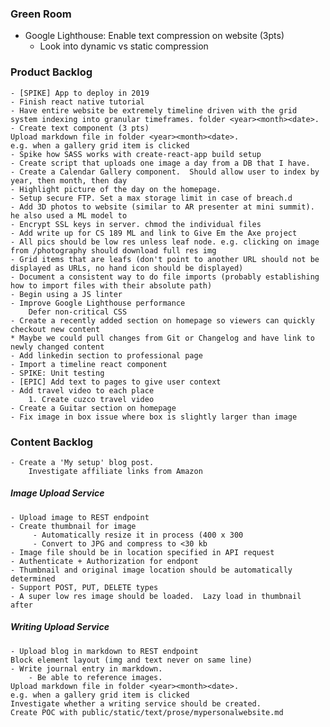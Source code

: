 ### Green Room
- Google Lighthouse: Enable text compression on website (3pts)
    * Look into dynamic vs static compression

### Product Backlog    
    - [SPIKE] App to deploy in 2019
    - Finish react native tutorial
    - Have entire website be extremely timeline driven with the grid system indexing into granular timeframes. folder <year><month><date>.
    - Create text component (3 pts)
    Upload markdown file in folder <year><month><date>.
    e.g. when a gallery grid item is clicked
    - Spike how SASS works with create-react-app build setup
    - Create script that uploads one image a day from a DB that I have.
    - Create a Calendar Gallery component.  Should allow user to index by year, then month, then day
    - Highlight picture of the day on the homepage.
    - Setup secure FTP. Set a max storage limit in case of breach.d
    - Add 3D photos to website (similar to AR presenter at mini summit). he also used a ML model to
    - Encrypt SSL keys in server. chmod the individual files
    - Add write up for CS 189 ML and link to Give Em the Axe project
    - All pics should be low res unless leaf node. e.g. clicking on image from /photography should download full res img 
    - Grid items that are leafs (don't point to another URL should not be displayed as URLs, no hand icon should be displayed) 
    - Document a consistent way to do file imports (probably establishing how to import files with their absolute path)
    - Begin using a JS linter
    - Improve Google Lighthouse performance
        Defer non-critical CSS
    - Create a recently added section on homepage so viewers can quickly checkout new content
    * Maybe we could pull changes from Git or Changelog and have link to newly changed content
    - Add linkedin section to professional page
    - Import a timeline react component
    - SPIKE: Unit testing
    - [EPIC] Add text to pages to give user context
    - Add travel video to each place
        1. Create cuzco travel video
    - Create a Guitar section on homepage
    - Fix image in box issue where box is slightly larger than image
 

### Content Backlog
    
    - Create a 'My setup' blog post.
        Investigate affiliate links from Amazon 
 
 
##### Image Upload Service
    - Upload image to REST endpoint
    - Create thumbnail for image 
         - Automatically resize it in process (400 x 300
         - Convert to JPG and compress to <30 kb
    - Image file should be in location specified in API request
    - Authenticate + Authorization for endpont
    - Thumbnail and original image location should be automatically determined
    - Support POST, PUT, DELETE types
    - A super low res image should be loaded.  Lazy load in thumbnail after

##### Writing Upload Service
    - Upload blog in markdown to REST endpoint
    Block element layout (img and text never on same line)
    - Write journal entry in markdown.
        - Be able to reference images. 
    Upload markdown file in folder <year><month><date>.
    e.g. when a gallery grid item is clicked
    Investigate whether a writing service should be created.
    Create POC with public/static/text/prose/mypersonalwebsite.md

